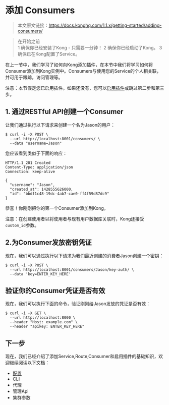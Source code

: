# 添加 Consumers

> 本文原文链接：https://docs.konghq.com/1.1.x/getting-started/adding-consumers/

> 在开始之前  
> 1  确保你已经安装了Kong - 只需要一分钟！
> 2  确保你已经启动了Kong。
> 3  确保已在Kong配置了Service。

在上一节中，我们学习了如何向Kong添加插件，在本节中我们将学习如何将Consumer添加到Kong实例中。Consumers与使用您的Service的个人相关联，并可用于跟踪，访问管理等。

注意：本节假定您已启用插件。如果还没有，您可以[启用插件]((https://docs.konghq.com/1.1.x/getting-started/enabling-plugins)[key-auth](https://docs.konghq.com/plugins/key-authentication))或跳过第二步和第三步。

## 1. 通过RESTful API创建一个Consumer
让我们通过执行以下请求来创建一个名为Jason的用户：
```
$ curl -i -X POST \
  --url http://localhost:8001/consumers/ \
  --data "username=Jason"
```

您应该看到类似于下面的响应：
```
HTTP/1.1 201 Created
Content-Type: application/json
Connection: keep-alive

{
  "username": "Jason",
  "created_at": 1428555626000,
  "id": "bbdf1c48-19dc-4ab7-cae0-ff4f59d87dc9"
}
```
恭喜！你刚刚把你的第一个Consumer添加到Kong。

注意：在创建使用者以将使用者与现有用户数据库关联时，Kong还接受`custom_id`参数。

## 2.为Consumer发放密钥凭证
现在，我们可以通过执行以下请求为我们最近创建的消费者Jason创建一个密钥：
```
$ curl -i -X POST \
  --url http://localhost:8001/consumers/Jason/key-auth/ \
  --data 'key=ENTER_KEY_HERE'
```

## 验证你的Consumer凭证是否有效

现在，我们可以执行下面的命令，验证刚刚给Jason发放的凭证是否有效：
```
$ curl -i -X GET \
  --url http://localhost:8000 \
  --header "Host: example.com" \
  --header "apikey: ENTER_KEY_HERE"
```

## 下一步

现在，我们已经介绍了添加Service,Route,Consumer和启用插件的基础知识，欢迎继续阅读以下文档：

- [配置](../GUIDES&REFERENCES/configuration.md)
- CLI
- 代理
- 管理Api
- 集群参数










